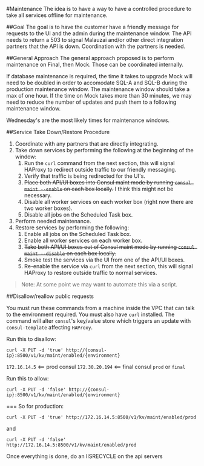 #Maintenance
The idea is to have a way to have a controlled procedure to take all services offline for maintenance.

##Goal
The goal is to have the customer have a friendly message for requests to the UI and the admin during the maintenance window. The API needs to return a 503 to signal Malauzai and/or other direct integration partners that the API is down. Coordination with the partners is needed.

##General Approach
The general approach proposed is to perform maintenance on Final, then Mock. Those can be coordinated internally. 

If database maintenance is required, the time it takes to upgrade Mock will need to be doubled in order to accomodate SQL-A and SQL-B during the production maintenance window. The maintenance window should take a max of one hour. If the time on Mock takes more than 30 minutes, we may need to reduce the number of updates and push them to a following maintenance window.

Wednesday's are the most likely times for maintenance windows.

##Service Take Down/Restore Procedure
1. Coordinate with any partners that are directly integrating.
2. Take down services by performing the following at the beginning of the window:
    1. Run the `curl` command from the next section, this will signal HAProxy to redirect outside traffic to our friendly messaging.
    2. Verify that traffic is being redirected for the UI's.
    3. ~~Place both API/UI boxes into Consul maint mode by running `consul maint --enable` on each box locally.~~ I think this might not be necessary.
    4. Disable all worker services on each worker box (right now there are two worker boxes).
    5. Disable all jobs on the Scheduled Task box.
3. Perform needed maintenance.
4. Restore services by performing the following:
    1. Enable all jobs on the Scheduled Task box.
    2. Enable all worker services on each worker box.
    3. ~~Take both API/UI boxes out of Consul maint mode by running `consul maint --disable` on each box locally.~~
    4. Smoke test the services via the UI from one of the API/UI boxes.
    5. Re-enable the service via `curl` from the next section, this will signal HAProxy to restore outside traffic to normal services.
    
> Note: At some point we may want to automate this via a script.

##Disallow/reallow public requests

You must run these commands from a machine inside the VPC that can talk to the environment required. You must also have `curl` installed. The command will alter `consul`'s key/value store which triggers an update with `consul-template` affecting `HAProxy`.

Run this to disallow:
```
curl -X PUT -d 'true' http://{consul-ip}:8500/v1/kv/maint/enabled/{environment}
```
`172.16.14.5` <== prod consul
`172.30.20.194` <== final consul
`prod` or `final`

Run this to allow:
```
curl -X PUT -d 'false' http://{consul-ip}:8500/v1/kv/maint/enabled/{environment}
```
===
So for production: 
```
curl -X PUT -d 'true' http://172.16.14.5:8500/v1/kv/maint/enabled/prod
```
and
```
curl -X PUT -d 'false' http://172.16.14.5:8500/v1/kv/maint/enabled/prod
```

Once everything is done, do an IISRECYCLE on the api servers

